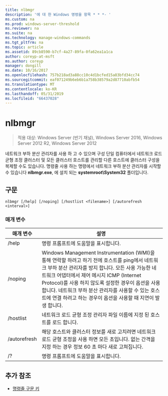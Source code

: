 ```yaml
---
title: nlbmgr
description: '에 대 한 Windows 명령을 항목 * * *- '
ms.custom: na
ms.prod: windows-server-threshold
ms.reviewer: na
ms.suite: na
ms.technology: manage-windows-commands
ms.tgt_pltfrm: na
ms.topic: article
ms.assetid: 89cb8590-b7cf-4a27-89fa-0fa62ea1a1ca
author: coreyp-at-msft
ms.author: coreyp
manager: dongill
ms.date: 10/16/2017
ms.openlocfilehash: 757b218ad3a88cc10c4d1bcfed15a83bfd34cc74
ms.sourcegitcommit: eaf071249b6eb6b1a758b38579a2d87710abfb54
ms.translationtype: MT
ms.contentlocale: ko-KR
ms.lasthandoff: 05/31/2019
ms.locfileid: "66437028"
---
```

# <a name="nlbmgr"></a>nlbmgr

>적용 대상: Windows Server (반기 채널), Windows Server 2016, Windows Server 2012 R2, Windows Server 2012

네트워크 부하 분산 관리자를 사용 하 고 수 있으며 구성 단일 컴퓨터에서 네트워크 로드 균형 조정 클러스터 및 모든 클러스터 호스트를 관리할 다른 호스트에 클러스터 구성을 복제할 수도 있습니다. 명령줄 사용 하는 명령에서 네트워크 부하 분산 관리자를 시작할 수 있습니다 **nlbmgr.exe**, 에 설치 되는 **systemroot\System32** 폴더입니다.
## <a name="syntax"></a>구문
```
nlbmgr [/help] [/noping] [/hostlist <filename>] [/autorefresh <interval>]
```
### <a name="parameters"></a>매개 변수

|        매개 변수        |                                                                                                                                                                                                설명                                                                                                                                                                                                |
|-------------------------|-----------------------------------------------------------------------------------------------------------------------------------------------------------------------------------------------------------------------------------------------------------------------------------------------------------------------------------------------------------------------------------------------------------|
|          /help          |                                                                                                                                                                                   명령 프롬프트에 도움말을 표시합니다.                                                                                                                                                                                    |
|         /noping         | Windows Management Instrumentation (WMI)을 통해 연락할 하려고 하기 전에 호스트를 ping에서 네트워크 부하 분산 관리자를 방지 합니다. 모든 사용 가능한 네트워크 어댑터에서 제어 메시지 ICMP (Internet Protocol)를 사용 하지 않도록 설정한 경우이 옵션을 사용 합니다. 네트워크 부하 분산 관리자를 사용할 수 있는 호스트에 연결 하려고 하는 경우이 옵션을 사용할 때 지연이 발생 합니다. |
|  /hostlist <filename>   |                                                                                                                                                                네트워크 로드 균형 조정 관리자 파일 이름에 지정 된 호스트를 로드 합니다.                                                                                                                                                                 |
| /autorefresh <interval> |                                                                                                          해당 호스트와 클러스터 정보를 새로 고치려면 네트워크 로드 균형 조정을 사용 하면 모든 <interval> 초입니다. 없는 간격을 지정 하는 경우 정보 60 초 마다 새로 고쳐집니다.                                                                                                          |
|           /?            |                                                                                                                                                                                   명령 프롬프트에 도움말을 표시합니다.                                                                                                                                                                                    |

## <a name="additional-references"></a>추가 참조
-   [명령줄 구문 키](command-line-syntax-key.md)

